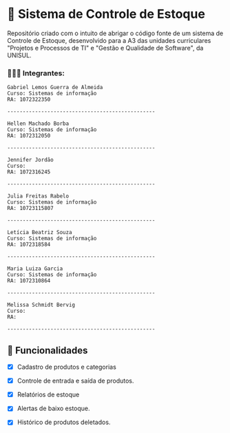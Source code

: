 # 🧾 Sistema de Controle de Estoque
Repositório criado com o intuito de abrigar o código fonte de um sistema de Controle de Estoque, desenvolvido para a A3 das unidades curriculares "Projetos e Processos de TI" e "Gestão e Qualidade de Software", da UNISUL.

### 👨🏻‍💻 Integrantes: 
```
Gabriel Lemos Guerra de Almeida
Curso: Sistemas de informação
RA: 1072322350

------------------------------------------------

Hellen Machado Borba 
Curso: Sistemas de informação
RA: 1072312050

------------------------------------------------

Jennifer Jordão
Curso: 
RA: 1072316245

------------------------------------------------

Julia Freitas Rabelo
Curso: Sistemas de informação
RA: 10723115807

------------------------------------------------

Letícia Beatriz Souza
Curso: Sistemas de informação
RA: 1072318584

------------------------------------------------

Maria Luiza Garcia
Curso: Sistemas de informação
RA: 1072310864

------------------------------------------------

Melissa Schmidt Bervig
Curso: 
RA: 

------------------------------------------------

```
## 🔎 Funcionalidades
- [x] Cadastro de produtos e categorias

- [x] Controle de entrada e saída de produtos.

- [x] Relatórios de estoque

- [x] Alertas de baixo estoque.

- [x] Histórico de produtos deletados.
